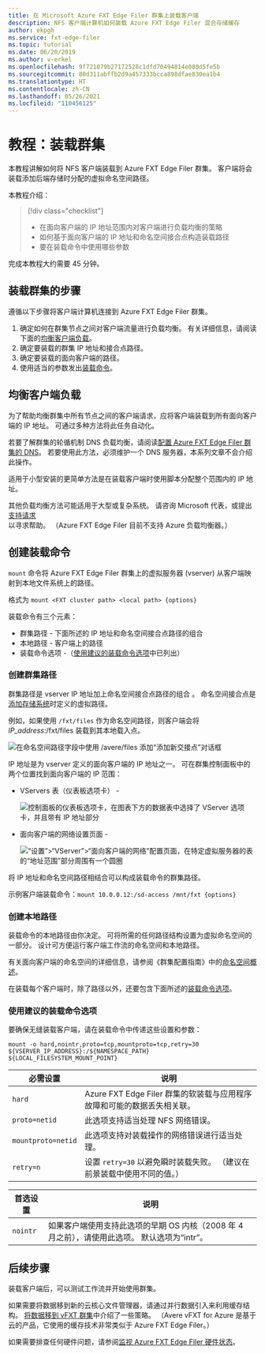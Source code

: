 ```yaml
---
title: 在 Microsoft Azure FXT Edge Filer 群集上装载客户端
description: NFS 客户端计算机如何装载 Azure FXT Edge Filer 混合存储缓存
author: ekpgh
ms.service: fxt-edge-filer
ms.topic: tutorial
ms.date: 06/20/2019
ms.author: v-erkel
ms.openlocfilehash: 9f721079b27172528c1dfd70494814e080d5fe5b
ms.sourcegitcommit: 80d311abffb2d9a457333bcca898dfae830ea1b4
ms.translationtype: HT
ms.contentlocale: zh-CN
ms.lasthandoff: 05/26/2021
ms.locfileid: "110456125"
---
```

# <a name="tutorial-mount-the-cluster"></a>教程：装载群集

本教程讲解如何将 NFS 客户端装载到 Azure FXT Edge Filer 群集。 客户端将会装载添加后端存储时分配的虚拟命名空间路径。

本教程介绍：

> [!div class="checklist"]
>
> * 在面向客户端的 IP 地址范围内对客户端进行负载均衡的策略
> * 如何基于面向客户端的 IP 地址和命名空间接合点构造装载路径
> * 要在装载命令中使用哪些参数

完成本教程大约需要 45 分钟。

## <a name="steps-to-mount-the-cluster"></a>装载群集的步骤

遵循以下步骤将客户端计算机连接到 Azure FXT Edge Filer 群集。

1. 确定如何在群集节点之间对客户端流量进行负载均衡。 有关详细信息，请阅读下面的[均衡客户端负载](#balance-client-load)。
1. 确定要装载的群集 IP 地址和接合点路径。
1. 确定要装载的面向客户端的路径。
1. 使用适当的参数发出[装载命令](#use-recommended-mount-command-options)。

## <a name="balance-client-load"></a>均衡客户端负载

为了帮助均衡群集中所有节点之间的客户端请求，应将客户端装载到所有面向客户端的 IP 地址。 可通过多种方法将此任务自动化。

若要了解群集的轮循机制 DNS 负载均衡，请阅读[配置 Azure FXT Edge Filer 群集的 DNS](fxt-configure-network.md#configure-dns-for-load-balancing)。 若要使用此方法，必须维护一个 DNS 服务器，本系列文章不会介绍此操作。

适用于小型安装的更简单方法是在装载客户端时使用脚本分配整个范围内的 IP 地址。

其他负载均衡方法可能适用于大型或复杂系统。 请咨询 Microsoft 代表，或提出[支持请求](fxt-support-ticket.md)以寻求帮助。 （Azure FXT Edge Filer 目前不支持 Azure 负载均衡器。）

## <a name="create-the-mount-command"></a>创建装载命令

``mount`` 命令将 Azure FXT Edge Filer 群集上的虚拟服务器 (vserver) 从客户端映射到本地文件系统上的路径。

格式为 ``mount <FXT cluster path> <local path> {options}``

装载命令有三个元素：

* 群集路径 - 下面所述的 IP 地址和命名空间接合点路径的组合
* 本地路径 - 客户端上的路径
* 装载命令选项 -（[使用建议的装载命令选项](#use-recommended-mount-command-options)中已列出）

### <a name="create-the-cluster-path"></a>创建群集路径

群集路径是 vserver IP 地址加上命名空间接合点路径的组合 。 命名空间接合点是[添加存储系统](fxt-add-storage.md#create-a-junction)时定义的虚拟路径。

例如，如果使用 ``/fxt/files`` 作为命名空间路径，则客户端会将 *IP_address*:/fxt/files 装载到其本地载入点。

![在命名空间路径字段中使用 /avere/files 添加“添加新交接点”对话框](media/fxt-mount/fxt-junction-example.png)

IP 地址是为 vserver 定义的面向客户端的 IP 地址之一。 可在群集控制面板中的两个位置找到面向客户端的 IP 范围：

* VServers 表（仪表板选项卡） -

  ![控制面板的仪表板选项卡，在图表下方的数据表中选择了 VServer 选项卡，并且带有 IP 地址部分](media/fxt-mount/fxt-ip-addresses-dashboard.png)

* 面向客户端的网络设置页面 -

  ![“设置”>“VServer”>“面向客户端的网络”配置页面，在特定虚拟服务器的表的“地址范围”部分周围有一个圆圈](media/fxt-mount/fxt-ip-addresses-settings.png)

将 IP 地址和命名空间路径相结合可以构成装载命令的群集路径。

示例客户端装载命令：``mount 10.0.0.12:/sd-access /mnt/fxt {options}``

### <a name="create-the-local-path"></a>创建本地路径

装载命令的本地路径由你决定。 可将所需的任何路径结构设置为虚拟命名空间的一部分。 设计可方便运行客户端工作流的命名空间和本地路径。

有关面向客户端的命名空间的详细信息，请参阅《群集配置指南》中的[命名空间概述](https://azure.github.io/Avere/legacy/ops_guide/4_7/html/gns_overview.html)。

在装载每个客户端时，除了路径以外，还要包含下面所述的[装载命令选项](#use-recommended-mount-command-options)。

### <a name="use-recommended-mount-command-options"></a>使用建议的装载命令选项

要确保无缝装载客户端，请在装载命令中传递这些设置和参数：

``mount -o hard,nointr,proto=tcp,mountproto=tcp,retry=30 ${VSERVER_IP_ADDRESS}:/${NAMESPACE_PATH} ${LOCAL_FILESYSTEM_MOUNT_POINT}``

| 必需设置 | 说明 |
--- | ---
``hard`` | Azure FXT Edge Filer 群集的软装载与应用程序故障和可能的数据丢失相关联。
``proto=netid`` | 此选项支持适当处理 NFS 网络错误。
``mountproto=netid`` | 此选项支持对装载操作的网络错误进行适当处理。
``retry=n`` | 设置 ``retry=30`` 以避免瞬时装载失败。 （建议在前景装载中使用不同的值。）

| 首选设置  | 说明 |
--- | ---
``nointr``            | 如果客户端使用支持此选项的早期 OS 内核（2008 年 4 月之前），请使用此选项。 默认选项为“intr”。

## <a name="next-steps"></a>后续步骤

装载客户端后，可以测试工作流并开始使用群集。

如果需要将数据移到新的云核心文件管理器，请通过并行数据引入来利用缓存结构。 [将数据移到 vFXT 群集](../avere-vfxt/avere-vfxt-data-ingest.md)中介绍了一些策略。 （Avere vFXT for Azure 是基于云的产品，它使用的缓存技术非常类似于 Azure FXT Edge Filer。）

如果需要排查任何硬件问题，请参阅[监视 Azure FXT Edge Filer 硬件状态](fxt-monitor.md)。